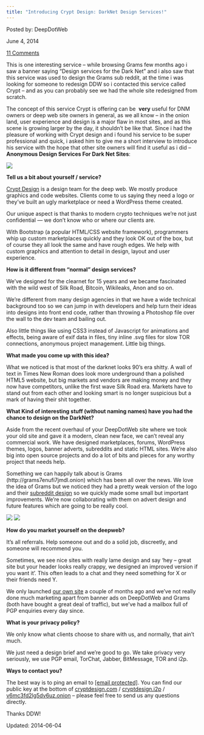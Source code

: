 ```yaml
---
title: "Introducing Crypt Design: DarkNet Design Services!"
---
```


Posted by: DeepDotWeb

<span>June 4, 2014</span>
    
<a href="/2014/06/04/introducing-crypt-design-darknet-design-services/#comments">11 Comments</a></span>
</p>
<p>This is one interesting service &#8211; while browsing Grams few months ago i saw a banner saying &#8220;Design services for the Dark Net&#8221; and i also saw that this service was used to design the Grams sub reddit, at the time i was looking for someone to redesign DDW so i contacted this service called Crypt &#8211; and as you can probably see we had the whole site redesigned from scratch.</p>
<p>The concept of this service Crypt is offering can be  <strong>very</strong> useful for DNM owners or deep web site owners in general, as we all know &#8211; in the onion land, user experience and design is a major flaw in most sites, and as this scene is growing larger by the day, it shouldn&#8217;t be like that. Since i had the pleasure of working with Crypt design and i found his service to be super professional and quick, i asked him to give me a short interview to introduce his service with the hope that other site owners will find it useful as i did &#8211;  <strong>Anonymous Design Services For Dark Net Sites</strong>:</p>
<img src="https://info-gir.github.io/deepdotweb/imgs/2014/05/crypt-slider-banner.jpg" />

<strong>Tell us a bit about yourself / service?</strong></p>
<p><a href="http://cryptdesign.com">Crypt Design</a> is a design team for the deep web. We mostly produce graphics and code websites. Clients come to us saying they need a logo or they&#8217;ve built an ugly marketplace or need a WordPress theme created.</p>
<p>Our unique aspect is that thanks to modern crypto techniques we&#8217;re not just confidential — we don&#8217;t know who or where our clients are.</p>
<p>With Bootstrap (a popular HTML/CSS website framework), programmers whip up custom marketplaces quickly and they look OK out of the box, but of course they all look the same and have rough edges. We help with custom graphics and attention to detail in design, layout and user experience.</p>
<p><strong>How is it different from &#8220;normal&#8221; design services?</strong></p>
<p>We&#8217;ve designed for the clearnet for 15 years and we became fascinated with the wild west of Silk Road, Bitcoin, Wikileaks, Anon and so on.</p>
<p>We&#8217;re different from many design agencies in that we have a wide technical background too so we can jump in with developers and help turn their ideas into designs into front end code, rather than throwing a Photoshop file over the wall to the dev team and bailing out.</p>
<p>Also little things like using CSS3 instead of Javascript for animations and effects, being aware of exif data in files, tiny inline .svg files for slow TOR connections, anonymous project management. Little big things.</p>
<p><strong>What made you come up with this idea?</strong></p>
<p>What we noticed is that most of the darknet looks 90&#8217;s era shitty. A wall of text in Times New Roman does look more underground than a polished HTML5 website, but big markets and vendors are making money and they now have competitors, unlike the first wave Silk Road era. Markets have to stand out from each other and looking smart is no longer suspicious but a mark of having their shit together.</p>
<p><strong>What Kind of interesting stuff (without naming names) have you had the chance to design on the DarkNet?</strong></p>
<p>Aside from the recent overhaul of your DeepDotWeb site where we took your old site and gave it a modern, clean new face, we can&#8217;t reveal any commercial work. We have designed marketplaces, forums, WordPress themes, logos, banner adverts, subreddits and static HTML sites. We&#8217;re also big into open source projects and do a lot of bits and pieces for any worthy project that needs help.</p>
<p>Something we can happily talk about is Grams (http://grams7enufi7jmdl.onion) which has been all over the news. We love the idea of Grams but we noticed they had a pretty weak version of the logo and their <a href="http://reddit.com/r/grams">subreddit design</a> so we quickly made some small but important improvements. We&#8217;re now collaborating with them on advert design and future features which are going to be really cool.</p>
<img src="https://info-gir.github.io/deepdotweb/imgs/2014/05/ddw-redesign.jpg" />

<img src="https://info-gir.github.io/deepdotweb/imgs/2014/05/grams-old-new-doodle.png" />

<p><strong>How do you market yourself on the deepweb?</strong></p>
<p>It&#8217;s all referrals. Help someone out and do a solid job, discreetly, and someone will recommend you.</p>
<p>Sometimes, we see nice sites with really lame design and say &#8216;hey &#8211; great site but your header looks really crappy, we designed an improved version if you want it&#8217;. This often leads to a chat and they need something for X or their friends need Y.</p>
<p>We only launched <a href="http://cryptdesign.com">our own site</a> a couple of months ago and we&#8217;ve not really done much marketing apart from banner ads on DeepDotWeb and Grams (both have bought a great deal of traffic), but we&#8217;ve had a mailbox full of PGP enquiries every day since.</p>
<p><strong>What is your privacy policy?</strong></p>
<p>We only know what clients choose to share with us, and normally, that ain&#8217;t much.</p>
<p>We just need a design brief and we&#8217;re good to go. We take privacy very seriously, we use PGP email, TorChat, Jabber, BitMessage, TOR and i2p.</p>
<p><strong>Ways to contact you?</strong></p>
<p>The best way is to ping an email to <a href="/cdn-cgi/l/email-protection#7c1f0e050c083c1019101d1208130f52130e1b"><span class="__cf_email__" data-cfemail="d7b4a5aea7a397bbb2bbb6b9a3b8a4f9b8a5b0">[email&#160;protected]</span></a>. You can find our public key at the bottom of <a href="http://cryptdesign.com">cryptdesign.com</a> / <a href="http://cryptdesign.i2p">cryptdesign.i2p</a> / <a href="http://v6mc3fd2lg5dv6uz.onion">v6mc3fd2lg5dv6uz.onion</a> &#8211; please feel free to send us any questions directly.</p>
<p>Thanks DDW!</p>

Updated: 2014-06-04
    
